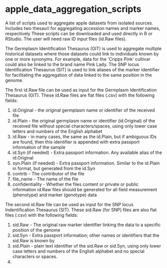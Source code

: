 # apple_data_aggregation_scripts
A list of scripts used to aggregate apple datasets from isolated sources. Includes two thesauri for aggregating accession names and marker names, respectively
These scripts can be downloaded and used directly in R or RStudio. The user will need raw ID input files (id.Raw files).

The Germplasm Identification Thesaurus (GIT) is used to aggregate multiple historical datasets where those datasets could link to individuals known by one or more
synonyms. For example, data for the 'Cripps Pink' cultivar could also be linked to the brand name Pink Lady. The SNP locus Identification Thesaurus (SIT) is used
to link aliases of the marker identifier for facilitating the aggregation of data linked to the same position in the genome.

The first id.Raw file can be used as input for the Germplasm Identification Thesaurus (GIT).
These id.Raw files are flat files (.csv) with the following fields:
1. id.Original - the original germplasm name or identifier of the received file
2. id.Plain - the original germplasm name or identifier (id.Original) of the received file without special characters/spaces, using only lower case letters and numbers
of the English alphabet
3. id.Raw - in many cases, the same as the id.Plain, but if ambiguous IDs are found, then this identifier is appended with extra passport information of the sample
4. id.Syn (if needed) - Extra passport information. Any available alias of the id.Original
5. syn.Plain (if needed) - Extra passport information. Similar to the id.Plain in format, but generated from the id.Syn
6. contrib - The contributor of the file
7. file_name - The name of the file
8. confidentiality - Whether the files content or private or public information
id.Raw files should be generated for all field measurement (phenotype) and marker (genotype) data

The second id.Raw file can be used as input for the SNP locus Indentification Thesaurus (SIT).
These sid.Raw (for SNP) files are also flat files (.csv) with the following fields:
1. sid.Raw - The original raw marker identifier linking the data to a specific position of the genome
2. sid.Syn - Extra passport information; other names or identifiers that the sid.Raw is known by
3. sid.Plain - plain text identifier of the sid.Raw or sid.Syn, using only lower case letters and numbers of the English alphabet and no special characters or
spaces.
4. 
